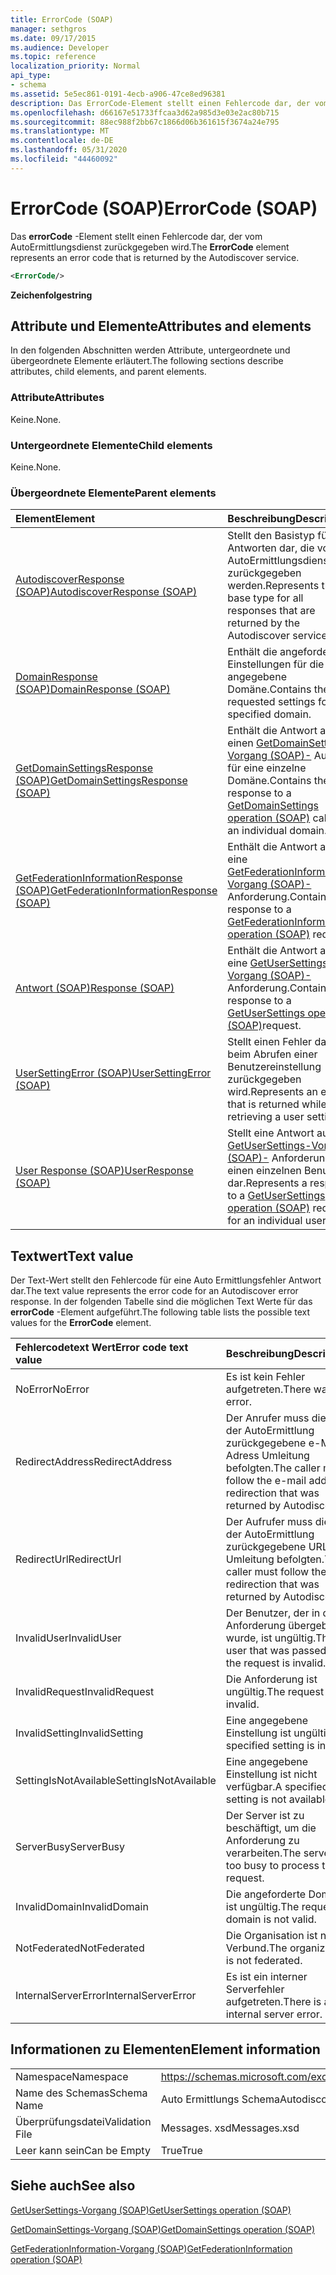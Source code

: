 ```yaml
---
title: ErrorCode (SOAP)
manager: sethgros
ms.date: 09/17/2015
ms.audience: Developer
ms.topic: reference
localization_priority: Normal
api_type:
- schema
ms.assetid: 5e5ec861-0191-4ecb-a906-47ce8ed96381
description: Das ErrorCode-Element stellt einen Fehlercode dar, der vom AutoErmittlungsdienst zurückgegeben wird.
ms.openlocfilehash: d66167e51733ffcaa3d62a985d3e03e2ac80b715
ms.sourcegitcommit: 88ec988f2bb67c1866d06b361615f3674a24e795
ms.translationtype: MT
ms.contentlocale: de-DE
ms.lasthandoff: 05/31/2020
ms.locfileid: "44460092"
---
```

# <a name="errorcode-soap"></a><span data-ttu-id="e3dff-103">ErrorCode (SOAP)</span><span class="sxs-lookup"><span data-stu-id="e3dff-103">ErrorCode (SOAP)</span></span>

<span data-ttu-id="e3dff-104">Das **errorCode** -Element stellt einen Fehlercode dar, der vom AutoErmittlungsdienst zurückgegeben wird.</span><span class="sxs-lookup"><span data-stu-id="e3dff-104">The **ErrorCode** element represents an error code that is returned by the Autodiscover service.</span></span> 
  
```XML
<ErrorCode/>
```

 <span data-ttu-id="e3dff-105">**Zeichenfolge**</span><span class="sxs-lookup"><span data-stu-id="e3dff-105">**string**</span></span>
## <a name="attributes-and-elements"></a><span data-ttu-id="e3dff-106">Attribute und Elemente</span><span class="sxs-lookup"><span data-stu-id="e3dff-106">Attributes and elements</span></span>

<span data-ttu-id="e3dff-107">In den folgenden Abschnitten werden Attribute, untergeordnete und übergeordnete Elemente erläutert.</span><span class="sxs-lookup"><span data-stu-id="e3dff-107">The following sections describe attributes, child elements, and parent elements.</span></span>
  
### <a name="attributes"></a><span data-ttu-id="e3dff-108">Attribute</span><span class="sxs-lookup"><span data-stu-id="e3dff-108">Attributes</span></span>

<span data-ttu-id="e3dff-109">Keine.</span><span class="sxs-lookup"><span data-stu-id="e3dff-109">None.</span></span>
  
### <a name="child-elements"></a><span data-ttu-id="e3dff-110">Untergeordnete Elemente</span><span class="sxs-lookup"><span data-stu-id="e3dff-110">Child elements</span></span>

<span data-ttu-id="e3dff-111">Keine.</span><span class="sxs-lookup"><span data-stu-id="e3dff-111">None.</span></span>
  
### <a name="parent-elements"></a><span data-ttu-id="e3dff-112">Übergeordnete Elemente</span><span class="sxs-lookup"><span data-stu-id="e3dff-112">Parent elements</span></span>

|<span data-ttu-id="e3dff-113">**Element**</span><span class="sxs-lookup"><span data-stu-id="e3dff-113">**Element**</span></span>|<span data-ttu-id="e3dff-114">**Beschreibung**</span><span class="sxs-lookup"><span data-stu-id="e3dff-114">**Description**</span></span>|
|:-----|:-----|
|[<span data-ttu-id="e3dff-115">AutodiscoverResponse (SOAP)</span><span class="sxs-lookup"><span data-stu-id="e3dff-115">AutodiscoverResponse (SOAP)</span></span>](autodiscoverresponse-soap.md) <br/> |<span data-ttu-id="e3dff-116">Stellt den Basistyp für alle Antworten dar, die vom AutoErmittlungsdienst zurückgegeben werden.</span><span class="sxs-lookup"><span data-stu-id="e3dff-116">Represents the base type for all responses that are returned by the Autodiscover service.</span></span>  <br/> |
|[<span data-ttu-id="e3dff-117">DomainResponse (SOAP)</span><span class="sxs-lookup"><span data-stu-id="e3dff-117">DomainResponse (SOAP)</span></span>](domainresponse-soap.md) <br/> |<span data-ttu-id="e3dff-118">Enthält die angeforderten Einstellungen für die angegebene Domäne.</span><span class="sxs-lookup"><span data-stu-id="e3dff-118">Contains the requested settings for the specified domain.</span></span>  <br/> |
|[<span data-ttu-id="e3dff-119">GetDomainSettingsResponse (SOAP)</span><span class="sxs-lookup"><span data-stu-id="e3dff-119">GetDomainSettingsResponse (SOAP)</span></span>](getdomainsettingsresponse-soap.md) <br/> |<span data-ttu-id="e3dff-120">Enthält die Antwort auf einen [GetDomainSettings-Vorgang (SOAP)-](getdomainsettings-operation-soap.md) Aufruf für eine einzelne Domäne.</span><span class="sxs-lookup"><span data-stu-id="e3dff-120">Contains the response to a [GetDomainSettings operation (SOAP)](getdomainsettings-operation-soap.md) call for an individual domain.</span></span>  <br/> |
|[<span data-ttu-id="e3dff-121">GetFederationInformationResponse (SOAP)</span><span class="sxs-lookup"><span data-stu-id="e3dff-121">GetFederationInformationResponse (SOAP)</span></span>](getfederationinformationresponse-soap.md) <br/> |<span data-ttu-id="e3dff-122">Enthält die Antwort auf eine [GetFederationInformation-Vorgang (SOAP)-](getfederationinformation-operation-soap.md) Anforderung.</span><span class="sxs-lookup"><span data-stu-id="e3dff-122">Contains the response to a [GetFederationInformation operation (SOAP)](getfederationinformation-operation-soap.md) request.</span></span>  <br/> |
|[<span data-ttu-id="e3dff-123">Antwort (SOAP)</span><span class="sxs-lookup"><span data-stu-id="e3dff-123">Response (SOAP)</span></span>](response-soap.md) <br/> |<span data-ttu-id="e3dff-124">Enthält die Antwort auf eine [GetUserSettings-Vorgang (SOAP)-](getusersettings-operation-soap.md)Anforderung.</span><span class="sxs-lookup"><span data-stu-id="e3dff-124">Contains the response to a [GetUserSettings operation (SOAP)](getusersettings-operation-soap.md)request.</span></span>  <br/> |
|[<span data-ttu-id="e3dff-125">UserSettingError (SOAP)</span><span class="sxs-lookup"><span data-stu-id="e3dff-125">UserSettingError (SOAP)</span></span>](usersettingerror-soap.md) <br/> |<span data-ttu-id="e3dff-126">Stellt einen Fehler dar, der beim Abrufen einer Benutzereinstellung zurückgegeben wird.</span><span class="sxs-lookup"><span data-stu-id="e3dff-126">Represents an error that is returned while retrieving a user setting.</span></span>  <br/> |
|[<span data-ttu-id="e3dff-127">User Response (SOAP)</span><span class="sxs-lookup"><span data-stu-id="e3dff-127">UserResponse (SOAP)</span></span>](userresponse-soap.md) <br/> |<span data-ttu-id="e3dff-128">Stellt eine Antwort auf eine [GetUserSettings-Vorgang (SOAP)-](getusersettings-operation-soap.md) Anforderung für einen einzelnen Benutzer dar.</span><span class="sxs-lookup"><span data-stu-id="e3dff-128">Represents a response to a [GetUserSettings operation (SOAP)](getusersettings-operation-soap.md) request for an individual user.</span></span>  <br/> |
   
## <a name="text-value"></a><span data-ttu-id="e3dff-129">Textwert</span><span class="sxs-lookup"><span data-stu-id="e3dff-129">Text value</span></span>

<span data-ttu-id="e3dff-130">Der Text-Wert stellt den Fehlercode für eine Auto Ermittlungsfehler Antwort dar.</span><span class="sxs-lookup"><span data-stu-id="e3dff-130">The text value represents the error code for an Autodiscover error response.</span></span> <span data-ttu-id="e3dff-131">In der folgenden Tabelle sind die möglichen Text Werte für das **errorCode** -Element aufgeführt.</span><span class="sxs-lookup"><span data-stu-id="e3dff-131">The following table lists the possible text values for the **ErrorCode** element.</span></span> 
  
|<span data-ttu-id="e3dff-132">**Fehlercodetext Wert**</span><span class="sxs-lookup"><span data-stu-id="e3dff-132">**Error code text value**</span></span>|<span data-ttu-id="e3dff-133">**Beschreibung**</span><span class="sxs-lookup"><span data-stu-id="e3dff-133">**Description**</span></span>|
|:-----|:-----|
|<span data-ttu-id="e3dff-134">NoError</span><span class="sxs-lookup"><span data-stu-id="e3dff-134">NoError</span></span>  <br/> |<span data-ttu-id="e3dff-135">Es ist kein Fehler aufgetreten.</span><span class="sxs-lookup"><span data-stu-id="e3dff-135">There was no error.</span></span>  <br/> |
|<span data-ttu-id="e3dff-136">RedirectAddress</span><span class="sxs-lookup"><span data-stu-id="e3dff-136">RedirectAddress</span></span>  <br/> |<span data-ttu-id="e3dff-137">Der Anrufer muss die von der AutoErmittlung zurückgegebene e-Mail-Adress Umleitung befolgten.</span><span class="sxs-lookup"><span data-stu-id="e3dff-137">The caller must follow the e-mail address redirection that was returned by Autodiscover.</span></span>  <br/> |
|<span data-ttu-id="e3dff-138">RedirectUrl</span><span class="sxs-lookup"><span data-stu-id="e3dff-138">RedirectUrl</span></span>  <br/> |<span data-ttu-id="e3dff-139">Der Aufrufer muss die von der AutoErmittlung zurückgegebene URL-Umleitung befolgten.</span><span class="sxs-lookup"><span data-stu-id="e3dff-139">The caller must follow the URL redirection that was returned by Autodiscover.</span></span>  <br/> |
|<span data-ttu-id="e3dff-140">InvalidUser</span><span class="sxs-lookup"><span data-stu-id="e3dff-140">InvalidUser</span></span>  <br/> |<span data-ttu-id="e3dff-141">Der Benutzer, der in der Anforderung übergeben wurde, ist ungültig.</span><span class="sxs-lookup"><span data-stu-id="e3dff-141">The user that was passed in the request is invalid.</span></span>  <br/> |
|<span data-ttu-id="e3dff-142">InvalidRequest</span><span class="sxs-lookup"><span data-stu-id="e3dff-142">InvalidRequest</span></span>  <br/> |<span data-ttu-id="e3dff-143">Die Anforderung ist ungültig.</span><span class="sxs-lookup"><span data-stu-id="e3dff-143">The request is invalid.</span></span>  <br/> |
|<span data-ttu-id="e3dff-144">InvalidSetting</span><span class="sxs-lookup"><span data-stu-id="e3dff-144">InvalidSetting</span></span>  <br/> |<span data-ttu-id="e3dff-145">Eine angegebene Einstellung ist ungültig.</span><span class="sxs-lookup"><span data-stu-id="e3dff-145">A specified setting is invalid.</span></span>  <br/> |
|<span data-ttu-id="e3dff-146">SettingIsNotAvailable</span><span class="sxs-lookup"><span data-stu-id="e3dff-146">SettingIsNotAvailable</span></span>  <br/> |<span data-ttu-id="e3dff-147">Eine angegebene Einstellung ist nicht verfügbar.</span><span class="sxs-lookup"><span data-stu-id="e3dff-147">A specified setting is not available.</span></span>  <br/> |
|<span data-ttu-id="e3dff-148">ServerBusy</span><span class="sxs-lookup"><span data-stu-id="e3dff-148">ServerBusy</span></span>  <br/> |<span data-ttu-id="e3dff-149">Der Server ist zu beschäftigt, um die Anforderung zu verarbeiten.</span><span class="sxs-lookup"><span data-stu-id="e3dff-149">The server is too busy to process the request.</span></span>  <br/> |
|<span data-ttu-id="e3dff-150">InvalidDomain</span><span class="sxs-lookup"><span data-stu-id="e3dff-150">InvalidDomain</span></span>  <br/> |<span data-ttu-id="e3dff-151">Die angeforderte Domäne ist ungültig.</span><span class="sxs-lookup"><span data-stu-id="e3dff-151">The requested domain is not valid.</span></span>  <br/> |
|<span data-ttu-id="e3dff-152">NotFederated</span><span class="sxs-lookup"><span data-stu-id="e3dff-152">NotFederated</span></span>  <br/> |<span data-ttu-id="e3dff-153">Die Organisation ist nicht Verbund.</span><span class="sxs-lookup"><span data-stu-id="e3dff-153">The organization is not federated.</span></span>  <br/> |
|<span data-ttu-id="e3dff-154">InternalServerError</span><span class="sxs-lookup"><span data-stu-id="e3dff-154">InternalServerError</span></span>  <br/> |<span data-ttu-id="e3dff-155">Es ist ein interner Serverfehler aufgetreten.</span><span class="sxs-lookup"><span data-stu-id="e3dff-155">There is an internal server error.</span></span>  <br/> |
   
## <a name="element-information"></a><span data-ttu-id="e3dff-156">Informationen zu Elementen</span><span class="sxs-lookup"><span data-stu-id="e3dff-156">Element information</span></span>

|||
|:-----|:-----|
|<span data-ttu-id="e3dff-157">Namespace</span><span class="sxs-lookup"><span data-stu-id="e3dff-157">Namespace</span></span>  <br/> |https://schemas.microsoft.com/exchange/2010/Autodiscover  <br/> |
|<span data-ttu-id="e3dff-158">Name des Schemas</span><span class="sxs-lookup"><span data-stu-id="e3dff-158">Schema Name</span></span>  <br/> |<span data-ttu-id="e3dff-159">Auto Ermittlungs Schema</span><span class="sxs-lookup"><span data-stu-id="e3dff-159">Autodiscover schema</span></span>  <br/> |
|<span data-ttu-id="e3dff-160">Überprüfungsdatei</span><span class="sxs-lookup"><span data-stu-id="e3dff-160">Validation File</span></span>  <br/> |<span data-ttu-id="e3dff-161">Messages. xsd</span><span class="sxs-lookup"><span data-stu-id="e3dff-161">Messages.xsd</span></span>  <br/> |
|<span data-ttu-id="e3dff-162">Leer kann sein</span><span class="sxs-lookup"><span data-stu-id="e3dff-162">Can be Empty</span></span>  <br/> |<span data-ttu-id="e3dff-163">True</span><span class="sxs-lookup"><span data-stu-id="e3dff-163">True</span></span>  <br/> |
   
## <a name="see-also"></a><span data-ttu-id="e3dff-164">Siehe auch</span><span class="sxs-lookup"><span data-stu-id="e3dff-164">See also</span></span>



[<span data-ttu-id="e3dff-165">GetUserSettings-Vorgang (SOAP)</span><span class="sxs-lookup"><span data-stu-id="e3dff-165">GetUserSettings operation (SOAP)</span></span>](getusersettings-operation-soap.md)
  
[<span data-ttu-id="e3dff-166">GetDomainSettings-Vorgang (SOAP)</span><span class="sxs-lookup"><span data-stu-id="e3dff-166">GetDomainSettings operation (SOAP)</span></span>](getdomainsettings-operation-soap.md)
  
[<span data-ttu-id="e3dff-167">GetFederationInformation-Vorgang (SOAP)</span><span class="sxs-lookup"><span data-stu-id="e3dff-167">GetFederationInformation operation (SOAP)</span></span>](getfederationinformation-operation-soap.md)

